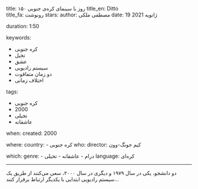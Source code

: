 
title: ۱۵۰ روز با سینمای کره‌ی جنوبی 
title_en: Ditto  
title_fa: رونوشت
stars: 
author: مصطفی ملکی
date: 19 ژانویه 2021

duration: 1:50

keywords:
  - کره جنوبی
  - تخیل
  - عشق
  - سیستم رادیویی
  - دو زمان متفاقوت
  - اختلاف زمانی
  
tags:
  - کره جنوبی
  - 2000
  - تخیلی
  - عاشقانه

when:
  created: 2000

where:
  country: 
    - کره جنوبی 
who:
  director: کیم جونگ-وون

which:
  genre:
    - درام
    - عاشقانه
    - تخیلی
  language: کره‌ای

---

دو دانشجو، یکی در سال ۱۹۷۹ و دیگری در سال ۲۰۰۰، سعی می‌کنند از طریق یک سیستم رادیویی ابتدایی با یکدیگر ارتباط برقرار کنند...
